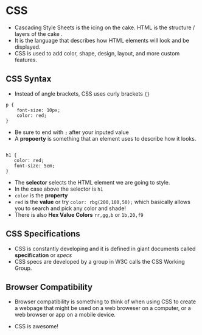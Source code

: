 # CSS

- Cascading Style Sheets is the icing on the cake. HTML is the structure / layers of the cake .
- It is the language that describes how HTML elements will look and be displayed.
- CSS is used to add color, shape, design, layout, and more custom features.

## CSS Syntax

- Instead of angle brackets, CSS uses curly brackets `{}`

 ```
 p {
     font-size: 10px;
     color: red;
 }

 ```

  - Be sure to end with `;` after your inputed value
- A **propoerty** is something that an element uses to describe how it looks.
 ```

 h1 {
    color: red;
    font-size: 5em;
}

```
  - The **selector** selects the HTML element we are going to style. 
  - In the case above the selector is `h1`
  - `color` is the **property** 
  - `red` is the **value** or try  `color: rbg(200,100,50);` which basically allows you to search and pick any color and shade!
  - There is also **Hex Value Colors** `rr,gg,b` or `1b,20,f9`

## CSS Specifications

- CSS is constantly developing and it is defined in giant documents called **specification** or *specs* 
- CSS specs are developed by a group in W3C calls the CSS Working Group.

## Browser Compatibility 

- Browser compatibility is something to think of when using CSS to create a webpage that might be used on a web broweser on a computer, or a web browser or app on a mobile device.

- CSS is awesome!
